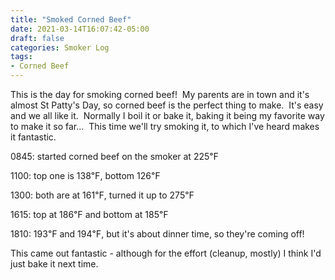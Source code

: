 ```yaml
---
title: "Smoked Corned Beef"
date: 2021-03-14T16:07:42-05:00
draft: false
categories: Smoker Log
tags:
- Corned Beef
---
```


This is the day for smoking corned beef!  My parents are in town and it's almost St Patty's Day, so corned beef is the perfect thing to make.  It's easy and we all like it.  Normally I boil it or bake it, baking it being my favorite way to make it so far...  This time we'll try smoking it, to which I've heard makes it fantastic.

0845: started corned beef on the smoker at 225℉

1100: top one is 138℉, bottom 126℉

1300: both are at 161℉, turned it up to 275℉

1615: top at 186℉ and bottom at 185℉

1810: 193℉ and 194℉, but it's about dinner time, so they're coming off!

This came out fantastic - although for the effort (cleanup, mostly) I think I'd just bake it next time.

